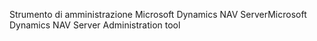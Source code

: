 <span data-ttu-id="aaf2f-101">Strumento di amministrazione Microsoft Dynamics NAV Server</span><span class="sxs-lookup"><span data-stu-id="aaf2f-101">Microsoft Dynamics NAV Server Administration tool</span></span>